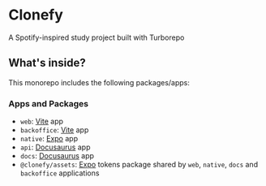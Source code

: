 # Clonefy

A Spotify-inspired study project built with Turborepo

## What's inside?

This monorepo includes the following packages/apps:

### Apps and Packages

- `web`: [Vite](https://vitejs.dev) app
- `backoffice`: [Vite](https://vitejs.dev) app
- `native`: [Expo](https://expo.dev) app
- `api`: [Docusaurus](https://docs.nestjs.com) app
- `docs`: [Docusaurus](https://docusaurus.io) app
- `@clonefy/assets`: [Expo](https://amzn.github.io/style-dictionary/#/) tokens package shared by `web`, `native`, `docs` and `backoffice` applications
